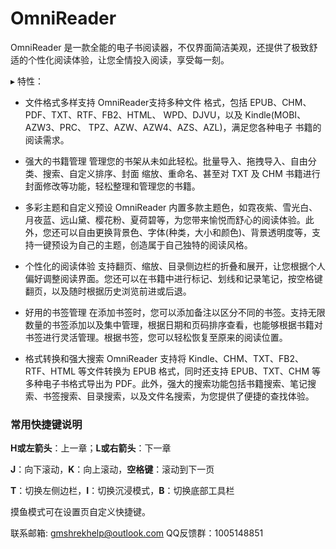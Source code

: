 # OmniReader

OmniReader 是一款全能的电子书阅读器，不仅界面简洁美观，还提供了极致舒适的个性化阅读体验，让您全情投入阅读，享受每一刻。

▸ 特性：
- 文件格式多样支持
OmniReader支持多种文件 格式，包括 EPUB、CHM、PDF、TXT、RTF、FB2、HTML、 WPD、DJVU，以及 Kindle(MOBI、AZW3、PRC、 TPZ、AZW、AZW4、AZS、AZL)，满足您各种电子 书籍的阅读需求。

- 强大的书籍管理
管理您的书架从未如此轻松。批量导入、拖拽导入、自由分类、搜索、自定义排序、封面 缩放、重命名、甚至对 TXT 及 CHM 书籍进行封面修改等功能，轻松整理和管理您的书籍。

- 多彩主题和自定义预设
OmniReader 内置多款主题色，如霓夜紫、雪光白、月夜蓝、远山黛、樱花粉、夏荷碧等，为您带来愉悦而舒心的阅读体验。此外，您还可以自由更换背景色、字体(种类，大小和颜色)、背景透明度等，支持一键预设为自己的主题，创造属于自己独特的阅读风格。

- 个性化的阅读体验
支持翻页、缩放、目录侧边栏的折叠和展开，让您根据个人偏好调整阅读界面。您还可以在书籍中进行标记、划线和记录笔记，按空格键翻页，以及随时根据历史浏览前进或后退。

- 好用的书签管理
在添加书签时，您可以添加备注以区分不同的书签。支持无限数量的书签添加以及集中管理，根据日期和页码排序查看，也能够根据书籍对书签进行灵活管理。根据书签，您可以轻松恢复至原来的阅读位置。

- 格式转换和强大搜索
OmniReader 支持将 Kindle、CHM、TXT、FB2、RTF、HTML 等文件转换为 EPUB 格式，同时还支持 EPUB、TXT、CHM 等多种电子书格式导出为 PDF。此外，强大的搜索功能包括书籍搜索、笔记搜索、书签搜索、目录搜索，以及文件名搜索，为您提供了便捷的查找体验。

### 常用快捷键说明

**H或左箭头**：上一章；**L或右箭头**：下一章

**J**：向下滚动，**K**：向上滚动，**空格键**：滚动到下一页

**T**：切换左侧边栏，**I**：切换沉浸模式，**B**：切换底部工具栏

摸鱼模式可在设置页自定义快捷键。

联系邮箱: gmshrekhelp@outlook.com
QQ反馈群：1005148851

